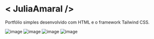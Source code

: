 # < JuliaAmaral />
Portfólio simples desenvolvido com HTML e o framework Tailwind CSS. 

![image](https://github.com/antonialucianapires/portfolio-ja-html-tailwind/assets/46853268/d2aebb22-909c-44c4-8b64-7102014b2f2f)
![image](https://github.com/antonialucianapires/portfolio-ja-html-tailwind/assets/46853268/1e393890-1900-46a4-89ac-7f18ee362371)
![image](https://github.com/antonialucianapires/portfolio-ja-html-tailwind/assets/46853268/e8f3fc26-db4e-4ea0-a6c2-d6a48fb4d454)
![image](https://github.com/antonialucianapires/portfolio-ja-html-tailwind/assets/46853268/50949e81-6bf1-4281-b0d1-7b091c3384ed)



